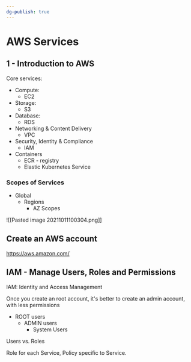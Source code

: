 ```yaml
---
dg-publish: true
---
```

# AWS Services

## 1 - Introduction to AWS

Core services:

- Compute:
    - EC2
- Storage:
    - S3
- Database:
    - RDS
- Networking & Content Delivery
    - VPC
- Security, Identity & Compliance
    - IAM
- Containers
    - ECR - registry
    - Elastic Kubernetes Service

### Scopes of Services

- Global
    - Regions
        - AZ Scopes

![[Pasted image 20211011100304.png]]



## Create an AWS account

<https://aws.amazon.com/>


## IAM - Manage Users, Roles and Permissions

IAM: Identity and Access Management

Once you create an root account, it's better to create an admin account, with less permissions

- ROOT users
    - ADMIN users
        - System Users

Users vs. Roles

Role for each Service, Policy specific to Service.
